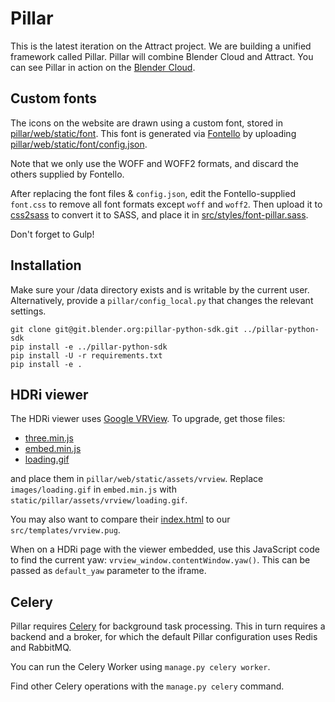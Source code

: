 Pillar
======

This is the latest iteration on the Attract project. We are building a unified
framework called Pillar. Pillar will combine Blender Cloud and Attract. You
can see Pillar in action on the [Blender Cloud](https://cloud.bender.org).

## Custom fonts

The icons on the website are drawn using a custom font, stored in
[pillar/web/static/font](pillar/web/static/font).
This font is generated via [Fontello](http://fontello.com/) by uploading
[pillar/web/static/font/config.json](pillar/web/static/font/config.json).

Note that we only use the WOFF and WOFF2 formats, and discard the others
supplied by Fontello.

After replacing the font files & `config.json`, edit the Fontello-supplied
`font.css` to remove all font formats except `woff` and `woff2`. Then upload
it to [css2sass](http://css2sass.herokuapp.com/) to convert it to SASS, and
place it in [src/styles/font-pillar.sass](src/styles/font-pillar.sass).

Don't forget to Gulp!


## Installation

Make sure your /data directory exists and is writable by the current user.
Alternatively, provide a `pillar/config_local.py` that changes the relevant
settings.

```
git clone git@git.blender.org:pillar-python-sdk.git ../pillar-python-sdk
pip install -e ../pillar-python-sdk
pip install -U -r requirements.txt
pip install -e .
```

## HDRi viewer

The HDRi viewer uses [Google VRView](https://github.com/googlevr/vrview). To upgrade,
get those files:

* [three.min.js](https://raw.githubusercontent.com/googlevr/vrview/master/build/three.min.js)
* [embed.min.js](https://raw.githubusercontent.com/googlevr/vrview/master/build/embed.min.js)
* [loading.gif](https://raw.githubusercontent.com/googlevr/vrview/master/images/loading.gif)

and place them in `pillar/web/static/assets/vrview`. Replace `images/loading.gif` in `embed.min.js` with `static/pillar/assets/vrview/loading.gif`.

You may also want to compare their
[index.html](https://raw.githubusercontent.com/googlevr/vrview/master/index.html) to our
`src/templates/vrview.pug`.

When on a HDRi page with the viewer embedded, use this JavaScript code to find the current
yaw: `vrview_window.contentWindow.yaw()`. This can be passed as `default_yaw` parameter to
the iframe.

## Celery

Pillar requires [Celery](http://www.celeryproject.org/) for background task processing. This in
turn requires a backend and a broker, for which the default Pillar configuration uses Redis and
RabbitMQ.

You can run the Celery Worker using `manage.py celery worker`.

Find other Celery operations with the `manage.py celery` command.
